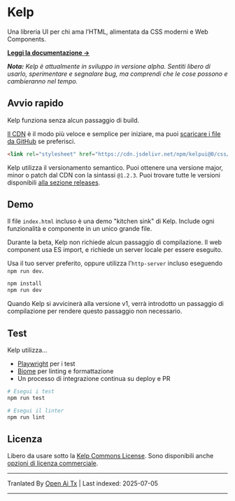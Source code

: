 # Kelp

Una libreria UI per chi ama l’HTML, alimentata da CSS moderni e Web Components.

**[Leggi la documentazione &rarr;](https://kelpui.com)**

_**Nota:** Kelp è attualmente in sviluppo in versione alpha. Sentiti libero di usarlo, sperimentare e segnalare bug, ma comprendi che le cose possono e cambieranno nel tempo._



## Avvio rapido

Kelp funziona senza alcun passaggio di build.

[Il CDN](https://cdn.jsdelivr.net/npm/kelpui/) è il modo più veloce e semplice per iniziare, ma puoi [scaricare i file da GitHub](https://github.com/cferdinandi/kelp) se preferisci.

```html
<link rel="stylesheet" href="https://cdn.jsdelivr.net/npm/kelpui@0/css/kelp.css">
```

Kelp utilizza il versionamento semantico. Puoi ottenere una versione major, minor o patch dal CDN con la sintassi `@1.2.3`. Puoi trovare tutte le versioni disponibili [alla sezione releases](https://github.com/cferdinandi/kelp/tags).



## Demo

Il file `index.html` incluso è una demo "kitchen sink" di Kelp. Include ogni funzionalità e componente in un unico grande file.

Durante la beta, Kelp non richiede alcun passaggio di compilazione. Il web component usa ES import, e richiede un server locale per essere eseguito.

Usa il tuo server preferito, oppure utilizza l’`http-server` incluso eseguendo `npm run dev`.

```bash
npm install
npm run dev
```

Quando Kelp si avvicinerà alla versione v1, verrà introdotto un passaggio di compilazione per rendere questo passaggio non necessario.



## Test

Kelp utilizza... 

- [Playwright](https://playwright.dev) per i test
- [Biome](https://biomejs.dev) per linting e formattazione
- Un processo di integrazione continua su deploy e PR

```bash
# Esegui i test
npm run test

# Esegui il linter
npm run lint
```



## Licenza

Libero da usare sotto la [Kelp Commons License](https://github.com/cferdinandi/kelp/blob/main/LICENSE.md). Sono disponibili anche [opzioni di licenza commerciale](/license/).

---

Tranlated By [Open Ai Tx](https://github.com/OpenAiTx/OpenAiTx) | Last indexed: 2025-07-05

---